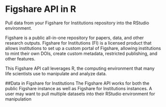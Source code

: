 # Figshare API in R
Pull data from your Figshare for Institutions repository into the RStudio environment.

Figshare is a public all-in-one repository for papers, data, and other research outputs.  Figshare for Institutions (FI) is a licensed product that allows institutions to set up a custom portal of Figshare, allowing institutions to mint their own DOIs, create custom metadata, restricted publishing, and other features.  

This Figshare API call leverages R, the computing environment that many life scientists use to manipulate and analyze data.

##Data in Figshare for Institutions 
The Figshare API works for both the public Figshare instance as well as Figshare for Institutions instances.  A user may want to pull multiple datasets into their RStudio environment for manipulation
